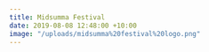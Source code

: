 ```yaml
---
title: Midsumma Festival
date: 2019-08-08 12:48:00 +10:00
image: "/uploads/midsumma%20festival%20logo.png"
---
```


